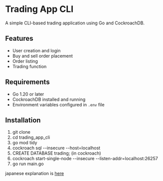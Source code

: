 
# Trading App CLI

A simple CLI-based trading application using Go and CockroachDB.

## Features
- User creation and login
- Buy and sell order placement
- Order listing
- Trading function

## Requirements
- Go 1.20 or later
- CockroachDB installed and running
- Environment variables configured in `.env` file

## Installation

1. git clone <repository-url>
2. cd trading_app_cli
2. go mod tidy
3. cockroach sql --insecure --host=localhost
4. CREATE DATABASE trading; (in cockroach)
5. cockroach start-single-node --insecure --listen-addr=localhost:26257
6. go run main.go

japanese explanation is [here](https://zenn.dev/genn_tmm/articles/70a2d9025ebdb4)